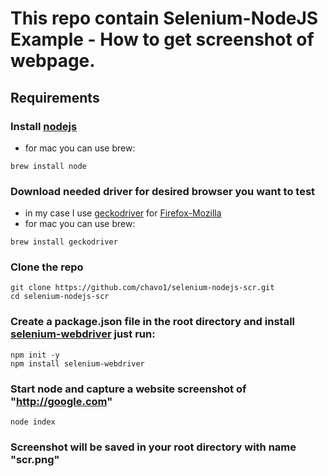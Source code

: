 # This repo contain Selenium-NodeJS Example - How to get screenshot of webpage.
## Requirements
### Install [nodejs](https://nodejs.org/en/)
- for mac you can use brew:
```
brew install node
```
### Download needed driver for desired browser you want to test
- in my case I use [geckodriver](https://github.com/mozilla/geckodriver/releases/) for [Firefox-Mozilla](https://www.mozilla.org/)
- for mac you can use brew:
```
brew install geckodriver
```
### Clone the repo
```
git clone https://github.com/chavo1/selenium-nodejs-scr.git
cd selenium-nodejs-scr
```
### Create a package.json file in the root directory and install [selenium-webdriver](https://www.npmjs.com/package/selenium-webdriver) just run:
```
npm init -y
npm install selenium-webdriver
```
### Start node and capture a website screenshot of "http://google.com"
```
node index
```
### Screenshot will be saved in your root directory with name "scr.png"